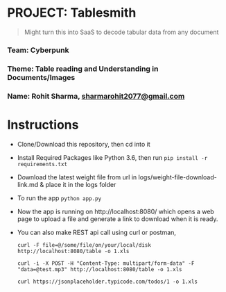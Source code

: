 # PROJECT: Tablesmith 
> Might turn this into SaaS to decode tabular data from any document

### Team: Cyberpunk 

### Theme: Table reading and Understanding in Documents/Images

### Name: Rohit Sharma, sharmarohit2077@gmail.com 

# Instructions 

* Clone/Download this repository, then cd into it

* Install Required Packages like Python 3.6, then run ``` pip install -r requirements.txt ```

* Download the latest weight file from url in logs/weight-file-download-link.md & place it in the logs folder

* To run the app ``` python app.py  ```

* Now the app is running on http://localhost:8080/ which opens a web page to upload a file and generate a link to download when it is ready.

* You can also make REST api call using curl or postman, 

    ``` curl -F file=@/some/file/on/your/local/disk http://localhost:8080/table -o 1.xls ```
    
    ``` curl -i -X POST -H "Content-Type: multipart/form-data" -F "data=@test.mp3" http://localhost:8080/table -o 1.xls ```

    ``` curl https://jsonplaceholder.typicode.com/todos/1 -o 1.xls ```
